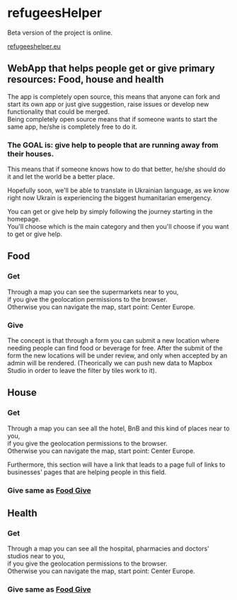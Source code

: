 # refugeesHelper
 Beta version of the project is online.

 [refugeeshelper.eu](https://refugeeshelper.eu)
## WebApp that helps people get or give primary resources: Food, house and health
The app is completely open source, this means that anyone can fork and start
its own app or just give suggestion, raise issues or develop new functionality
that could be merged.  <br>
Being completely open source means that if someone wants to start the same app,
he/she is completely free to do it.  <br>
### The GOAL is: give help to people that are running away from their houses.
This means that if someone knows how to do that better, he/she should do it and let the
world be a better place. <br>

Hopefully soon, we'll be able to translate in Ukrainian language, as we know right now Ukrain is experiencing the
biggest humanitarian emergency.

You can get or give help by simply following the journey starting in the homepage. <br>
You'll choose which is the main category and then you'll choose if you want
to get or give help.
## Food
### Get
Through a map you can see the supermarkets near to you, <br>
if you give the geolocation permissions to the browser. <br>
Otherwise you can navigate the map, start point: Center Europe.

### Give
The concept is that through a form you can submit a new location where needing
people can find food or beverage for free.
After the submit of the form the new locations will be under review, and only when
accepted by an admin will be rendered.
(Theorically we can push new data to Mapbox Studio in order to leave the filter by tiles work to it).

## House
### Get
Through a map you can see all the hotel, BnB and this kind of places near to you, <br>
if you give the geolocation permissions to the browser. <br>
Otherwise you can navigate the map, start point: Center Europe. <br>

Furthermore, this section will have a link that leads to a page full of links to
businesses' pages that are helping people in this field.

### Give same as [Food Give](#Food)

## Health

### Get
Through a map you can see all the hospital, pharmacies and doctors' studios near to you, <br>
if you give the geolocation permissions to the browser. <br>
Otherwise you can navigate the map, start point: Center Europe. <br>

### Give same as [Food Give](#Food)